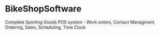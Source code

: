 # BikeShopSoftware
Complete Sporting Goods POS system - Work orders, Contact Managment, Ordering, Sales, Scheduling, Time Clock
